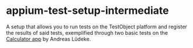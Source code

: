 # appium-test-setup-intermediate
A setup that allows you to run tests on the TestObject platform and register the results of said tests, exemplified through two basic tests on the [Calculator app](https://github.com/aluedeke/calculator) by Andreas Lüdeke.

